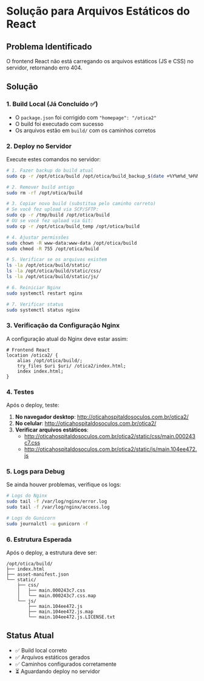 # Solução para Arquivos Estáticos do React

## Problema Identificado
O frontend React não está carregando os arquivos estáticos (JS e CSS) no servidor, retornando erro 404.

## Solução

### 1. Build Local (Já Concluído ✅)
- O `package.json` foi corrigido com `"homepage": "/otica2"`
- O build foi executado com sucesso
- Os arquivos estão em `build/` com os caminhos corretos

### 2. Deploy no Servidor

Execute estes comandos no servidor:

```bash
# 1. Fazer backup do build atual
sudo cp -r /opt/otica/build /opt/otica/build_backup_$(date +%Y%m%d_%H%M%S)

# 2. Remover build antigo
sudo rm -rf /opt/otica/build

# 3. Copiar novo build (substitua pelo caminho correto)
# Se você fez upload via SCP/SFTP:
sudo cp -r /tmp/build /opt/otica/build
# OU se você fez upload via Git:
sudo cp -r /opt/otica/build_temp /opt/otica/build

# 4. Ajustar permissões
sudo chown -R www-data:www-data /opt/otica/build
sudo chmod -R 755 /opt/otica/build

# 5. Verificar se os arquivos existem
ls -la /opt/otica/build/static/
ls -la /opt/otica/build/static/css/
ls -la /opt/otica/build/static/js/

# 6. Reiniciar Nginx
sudo systemctl restart nginx

# 7. Verificar status
sudo systemctl status nginx
```

### 3. Verificação da Configuração Nginx

A configuração atual do Nginx deve estar assim:

```nginx
# Frontend React
location /otica2/ {
    alias /opt/otica/build/;
    try_files $uri $uri/ /otica2/index.html;
    index index.html;
}
```

### 4. Testes

Após o deploy, teste:

1. **No navegador desktop**: http://oticahospitaldosoculos.com.br/otica2/
2. **No celular**: http://oticahospitaldosoculos.com.br/otica2/
3. **Verificar arquivos estáticos**:
   - http://oticahospitaldosoculos.com.br/otica2/static/css/main.000243c7.css
   - http://oticahospitaldosoculos.com.br/otica2/static/js/main.104ee472.js

### 5. Logs para Debug

Se ainda houver problemas, verifique os logs:

```bash
# Logs do Nginx
sudo tail -f /var/log/nginx/error.log
sudo tail -f /var/log/nginx/access.log

# Logs do Gunicorn
sudo journalctl -u gunicorn -f
```

### 6. Estrutura Esperada

Após o deploy, a estrutura deve ser:

```
/opt/otica/build/
├── index.html
├── asset-manifest.json
└── static/
    ├── css/
    │   ├── main.000243c7.css
    │   └── main.000243c7.css.map
    └── js/
        ├── main.104ee472.js
        ├── main.104ee472.js.map
        └── main.104ee472.js.LICENSE.txt
```

## Status Atual
- ✅ Build local correto
- ✅ Arquivos estáticos gerados
- ✅ Caminhos configurados corretamente
- ⏳ Aguardando deploy no servidor 